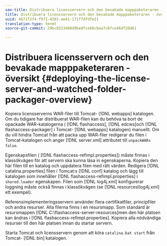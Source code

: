 ```yaml
---
seo-title: Distribuera licensservern och den bevakade mapppaketeraren - översikt
title: Distribuera licensservern och den bevakade mapppaketeraren - översikt
uuid: 4b71f2f4-f971-4382-ae41-171f7dfdfe21
translation-type: tm+mt
source-git-commit: 29bc8323460d9be0fce66cbea7c6fce46df20d61

---
```



# Distribuera licensservern och den bevakade mapppaketeraren - översikt {#deploying-the-license-server-and-watched-folder-packager-overview}

Kopiera licensserverns WAR-filer till Tomcat- [!DNL webapps] katalogen. Om du tidigare har distribuerat WAR-filen kan du behöva ta bort de opackade WAR-katalogerna ( [!DNL flashaccess], [!DNL edcws]och [!DNL flashaccess-packager] i Tomcat- [!DNL webapps] katalogen) manuellt. Om du vill hindra Tomcat från att packa upp WAR-filer redigerar du filen i Tomcat-katalogen och anger [!DNL server.xml] attributet till `unpackWARs` `false`.

Egenskapsfilen ( [!DNL flashaccess-refimpl.properties]) måste finnas i klassökvägen för att servern ska kunna läsa in egenskaperna. Kopiera den här filen till en katalog och uppdatera filen med rätt värden. Redigera [!DNL catalina.properties] filen i Tomcat:s [!DNL conf] katalog och lägg till katalogen som innehåller [!DNL flashaccess-refimpl.properties] i `shared.loader` egenskapen. Filen som [!DNL log4j.xml] konfigurerar loggning måste också finnas i klassökvägen (se [!DNL resources\log4j.xml] ett exempel).

Referensimplementeringsservern använder flera certifikatfiler, principfiler och andra resurser. Alla filerna finns i en resursmapp. Som standard är resursmappen [!DNL C:\flashaccess-server-resources]men den här platsen kan ändras i [!DNL flashaccess-refimpl.properties]. Kopiera alla nödvändiga resurser till den här platsen innan du startar servern.

Starta Tomcat och licensservern genom att köra `catalina.bat start` från Tomcat- [!DNL bin] katalogen.
